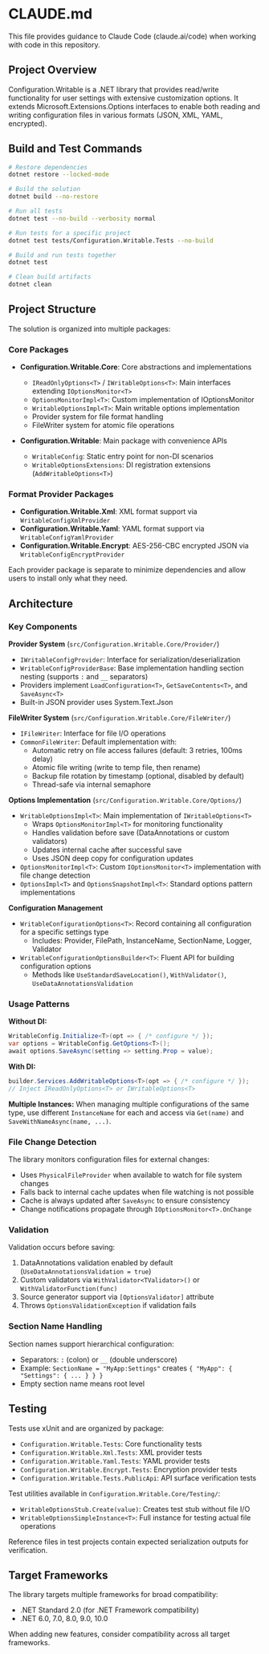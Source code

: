 # CLAUDE.md

This file provides guidance to Claude Code (claude.ai/code) when working with code in this repository.

## Project Overview

Configuration.Writable is a .NET library that provides read/write functionality for user settings with extensive customization options. It extends Microsoft.Extensions.Options interfaces to enable both reading and writing configuration files in various formats (JSON, XML, YAML, encrypted).

## Build and Test Commands

```bash
# Restore dependencies
dotnet restore --locked-mode

# Build the solution
dotnet build --no-restore

# Run all tests
dotnet test --no-build --verbosity normal

# Run tests for a specific project
dotnet test tests/Configuration.Writable.Tests --no-build

# Build and run tests together
dotnet test

# Clean build artifacts
dotnet clean
```

## Project Structure

The solution is organized into multiple packages:

### Core Packages
- **Configuration.Writable.Core**: Core abstractions and implementations
  - `IReadOnlyOptions<T>` / `IWritableOptions<T>`: Main interfaces extending `IOptionsMonitor<T>`
  - `OptionsMonitorImpl<T>`: Custom implementation of IOptionsMonitor
  - `WritableOptionsImpl<T>`: Main writable options implementation
  - Provider system for file format handling
  - FileWriter system for atomic file operations

- **Configuration.Writable**: Main package with convenience APIs
  - `WritableConfig`: Static entry point for non-DI scenarios
  - `WritableOptionsExtensions`: DI registration extensions (`AddWritableOptions<T>`)

### Format Provider Packages
- **Configuration.Writable.Xml**: XML format support via `WritableConfigXmlProvider`
- **Configuration.Writable.Yaml**: YAML format support via `WritableConfigYamlProvider`
- **Configuration.Writable.Encrypt**: AES-256-CBC encrypted JSON via `WritableConfigEncryptProvider`

Each provider package is separate to minimize dependencies and allow users to install only what they need.

## Architecture

### Key Components

**Provider System** (`src/Configuration.Writable.Core/Provider/`)
- `IWritableConfigProvider`: Interface for serialization/deserialization
- `WritableConfigProviderBase`: Base implementation handling section nesting (supports `:` and `__` separators)
- Providers implement `LoadConfiguration<T>`, `GetSaveContents<T>`, and `SaveAsync<T>`
- Built-in JSON provider uses System.Text.Json

**FileWriter System** (`src/Configuration.Writable.Core/FileWriter/`)
- `IFileWriter`: Interface for file I/O operations
- `CommonFileWriter`: Default implementation with:
  - Automatic retry on file access failures (default: 3 retries, 100ms delay)
  - Atomic file writing (write to temp file, then rename)
  - Backup file rotation by timestamp (optional, disabled by default)
  - Thread-safe via internal semaphore

**Options Implementation** (`src/Configuration.Writable.Core/Options/`)
- `WritableOptionsImpl<T>`: Main implementation of `IWritableOptions<T>`
  - Wraps `OptionsMonitorImpl<T>` for monitoring functionality
  - Handles validation before save (DataAnnotations or custom validators)
  - Updates internal cache after successful save
  - Uses JSON deep copy for configuration updates
- `OptionsMonitorImpl<T>`: Custom `IOptionsMonitor<T>` implementation with file change detection
- `OptionsImpl<T>` and `OptionsSnapshotImpl<T>`: Standard options pattern implementations

**Configuration Management**
- `WritableConfigurationOptions<T>`: Record containing all configuration for a specific settings type
  - Includes: Provider, FilePath, InstanceName, SectionName, Logger, Validator
- `WritableConfigurationOptionsBuilder<T>`: Fluent API for building configuration options
  - Methods like `UseStandardSaveLocation()`, `WithValidator()`, `UseDataAnnotationsValidation`

### Usage Patterns

**Without DI:**
```csharp
WritableConfig.Initialize<T>(opt => { /* configure */ });
var options = WritableConfig.GetOptions<T>();
await options.SaveAsync(setting => setting.Prop = value);
```

**With DI:**
```csharp
builder.Services.AddWritableOptions<T>(opt => { /* configure */ });
// Inject IReadOnlyOptions<T> or IWritableOptions<T>
```

**Multiple Instances:**
When managing multiple configurations of the same type, use different `InstanceName` for each and access via `Get(name)` and `SaveWithNameAsync(name, ...)`.

### File Change Detection

The library monitors configuration files for external changes:
- Uses `PhysicalFileProvider` when available to watch for file system changes
- Falls back to internal cache updates when file watching is not possible
- Cache is always updated after `SaveAsync` to ensure consistency
- Change notifications propagate through `IOptionsMonitor<T>.OnChange`

### Validation

Validation occurs before saving:
1. DataAnnotations validation enabled by default (`UseDataAnnotationsValidation = true`)
2. Custom validators via `WithValidator<TValidator>()` or `WithValidatorFunction(func)`
3. Source generator support via `[OptionsValidator]` attribute
4. Throws `OptionsValidationException` if validation fails

### Section Name Handling

Section names support hierarchical configuration:
- Separators: `:` (colon) or `__` (double underscore)
- Example: `SectionName = "MyApp:Settings"` creates `{ "MyApp": { "Settings": { ... } } }`
- Empty section name means root level

## Testing

Tests use xUnit and are organized by package:
- `Configuration.Writable.Tests`: Core functionality tests
- `Configuration.Writable.Xml.Tests`: XML provider tests
- `Configuration.Writable.Yaml.Tests`: YAML provider tests
- `Configuration.Writable.Encrypt.Tests`: Encryption provider tests
- `Configuration.Writable.Tests.PublicApi`: API surface verification tests

Test utilities available in `Configuration.Writable.Core/Testing/`:
- `WritableOptionsStub.Create(value)`: Creates test stub without file I/O
- `WritableOptionsSimpleInstance<T>`: Full instance for testing actual file operations

Reference files in test projects contain expected serialization outputs for verification.

## Target Frameworks

The library targets multiple frameworks for broad compatibility:
- .NET Standard 2.0 (for .NET Framework compatibility)
- .NET 6.0, 7.0, 8.0, 9.0, 10.0

When adding new features, consider compatibility across all target frameworks.
